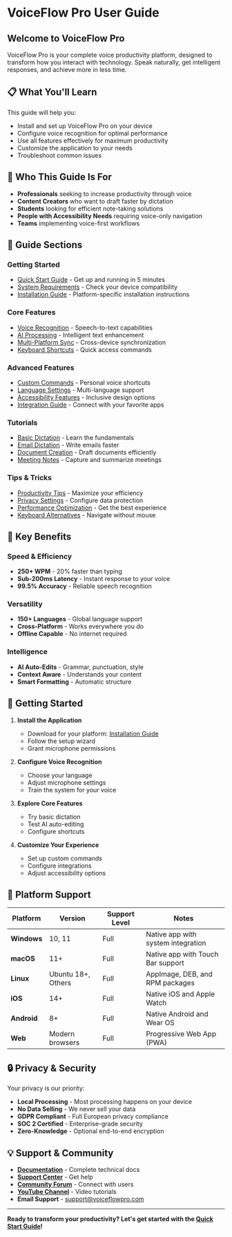 # VoiceFlow Pro User Guide

## Welcome to VoiceFlow Pro

VoiceFlow Pro is your complete voice productivity platform, designed to transform how you interact with technology. Speak naturally, get intelligent responses, and achieve more in less time.

## 📋 What You'll Learn

This guide will help you:
- Install and set up VoiceFlow Pro on your device
- Configure voice recognition for optimal performance
- Use all features effectively for maximum productivity
- Customize the application to your needs
- Troubleshoot common issues

## 🎯 Who This Guide Is For

- **Professionals** seeking to increase productivity through voice
- **Content Creators** who want to draft faster by dictation
- **Students** looking for efficient note-taking solutions
- **People with Accessibility Needs** requiring voice-only navigation
- **Teams** implementing voice-first workflows

## 📖 Guide Sections

### Getting Started
- [Quick Start Guide](quick-start.md) - Get up and running in 5 minutes
- [System Requirements](installation/system-requirements.md) - Check your device compatibility
- [Installation Guide](../installation/) - Platform-specific installation instructions

### Core Features
- [Voice Recognition](features/voice-recognition.md) - Speech-to-text capabilities
- [AI Processing](features/ai-processing.md) - Intelligent text enhancement
- [Multi-Platform Sync](features/sync.md) - Cross-device synchronization
- [Keyboard Shortcuts](features/shortcuts.md) - Quick access commands

### Advanced Features
- [Custom Commands](features/custom-commands.md) - Personal voice shortcuts
- [Language Settings](features/language-settings.md) - Multi-language support
- [Accessibility Features](features/accessibility.md) - Inclusive design options
- [Integration Guide](features/integrations.md) - Connect with your favorite apps

### Tutorials
- [Basic Dictation](tutorials/basic-dictation.md) - Learn the fundamentals
- [Email Dictation](tutorials/email-dictation.md) - Write emails faster
- [Document Creation](tutorials/document-creation.md) - Draft documents efficiently
- [Meeting Notes](tutorials/meeting-notes.md) - Capture and summarize meetings

### Tips & Tricks
- [Productivity Tips](tips/productivity-tips.md) - Maximize your efficiency
- [Privacy Settings](tips/privacy-settings.md) - Configure data protection
- [Performance Optimization](tips/performance.md) - Get the best experience
- [Keyboard Alternatives](tips/keyboard-alternatives.md) - Navigate without mouse

## 🌟 Key Benefits

### Speed & Efficiency
- **250+ WPM** - 20% faster than typing
- **Sub-200ms Latency** - Instant response to your voice
- **99.5% Accuracy** - Reliable speech recognition

### Versatility
- **150+ Languages** - Global language support
- **Cross-Platform** - Works everywhere you do
- **Offline Capable** - No internet required

### Intelligence
- **AI Auto-Edits** - Grammar, punctuation, style
- **Context Aware** - Understands your content
- **Smart Formatting** - Automatic structure

## 🚀 Getting Started

1. **Install the Application**
   - Download for your platform: [Installation Guide](../installation/)
   - Follow the setup wizard
   - Grant microphone permissions

2. **Configure Voice Recognition**
   - Choose your language
   - Adjust microphone settings
   - Train the system for your voice

3. **Explore Core Features**
   - Try basic dictation
   - Test AI auto-editing
   - Configure shortcuts

4. **Customize Your Experience**
   - Set up custom commands
   - Configure integrations
   - Adjust accessibility options

## 📱 Platform Support

| Platform | Version | Support Level | Notes |
|----------|---------|---------------|-------|
| **Windows** | 10, 11 | Full | Native app with system integration |
| **macOS** | 11+ | Full | Native app with Touch Bar support |
| **Linux** | Ubuntu 18+, Others | Full | AppImage, DEB, and RPM packages |
| **iOS** | 14+ | Full | Native iOS and Apple Watch |
| **Android** | 8+ | Full | Native Android and Wear OS |
| **Web** | Modern browsers | Full | Progressive Web App (PWA) |

## 🔒 Privacy & Security

Your privacy is our priority:
- **Local Processing** - Most processing happens on your device
- **No Data Selling** - We never sell your data
- **GDPR Compliant** - Full European privacy compliance
- **SOC 2 Certified** - Enterprise-grade security
- **Zero-Knowledge** - Optional end-to-end encryption

## 💡 Support & Community

- **[Documentation](https://docs.voiceflowpro.com)** - Complete technical docs
- **[Support Center](https://support.voiceflowpro.com)** - Get help
- **[Community Forum](https://community.voiceflowpro.com)** - Connect with users
- **[YouTube Channel](https://youtube.com/voiceflowpro)** - Video tutorials
- **Email Support** - support@voiceflowpro.com

---

**Ready to transform your productivity? Let's get started with the [Quick Start Guide](quick-start.md)!**
